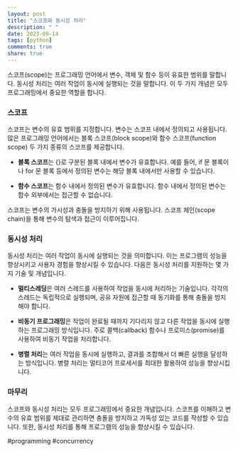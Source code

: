 ```yaml
---
layout: post
title: "스코프와 동시성 처리"
description: " "
date: 2023-09-14
tags: [python]
comments: true
share: true
---
```


스코프(scope)는 프로그래밍 언어에서 변수, 객체 및 함수 등이 유효한 범위를 말합니다. 동시성 처리는 여러 작업이 동시에 실행되는 것을 말합니다. 이 두 가지 개념은 모두 프로그래밍에서 중요한 역할을 합니다.

### 스코프

스코프는 변수의 유효 범위를 지정합니다. 변수는 스코프 내에서 정의되고 사용됩니다. 많은 프로그래밍 언어에서는 블록 스코프(block scope)와 함수 스코프(function scope) 두 가지 종류의 스코프를 제공합니다.

- **블록 스코프**는 {}로 구분된 블록 내에서 변수가 유효합니다. 예를 들어, if 문 블록이나 for 문 블록 등에서 정의된 변수는 해당 블록 내에서만 사용할 수 있습니다.

- **함수 스코프**는 함수 내에서 정의된 변수가 유효합니다. 함수 내에서 정의된 변수는 함수 외부에서는 접근할 수 없습니다.

스코프는 변수의 가시성과 충돌을 방지하기 위해 사용됩니다. 스코프 체인(scope chain)을 통해 변수의 탐색과 접근이 이루어집니다.

### 동시성 처리

동시성 처리는 여러 작업이 동시에 실행되는 것을 의미합니다. 이는 프로그램의 성능을 향상시키고 사용자 경험을 향상시킬 수 있습니다. 다음은 동시성 처리를 지원하는 몇 가지 기술 및 개념입니다.

- **멀티스레딩**은 여러 스레드를 사용하여 작업을 동시에 처리하는 기술입니다. 각각의 스레드는 독립적으로 실행되며, 공유 자원에 접근할 때 동기화를 통해 충돌을 방지해야 합니다.

- **비동기 프로그래밍**은 작업이 완료될 때까지 기다리지 않고 다른 작업을 동시에 실행하는 프로그래밍 방식입니다. 주로 콜백(callback) 함수나 프로미스(promise)를 사용하여 비동기 작업을 처리합니다.

- **병렬 처리**는 여러 작업을 동시에 실행하고, 결과를 조합해서 더 빠른 실행을 달성하는 방식입니다. 병렬 처리는 멀티코어 프로세서를 최대한 활용하여 성능을 향상시킵니다.

### 마무리

스코프와 동시성 처리는 모두 프로그래밍에서 중요한 개념입니다. 스코프를 이해하고 변수의 유효 범위를 제대로 관리하면 충돌을 방지하고 가독성 있는 코드를 작성할 수 있습니다. 또한, 동시성 처리를 통해 프로그램의 성능을 향상시킬 수 있습니다.

#programming #concurrency